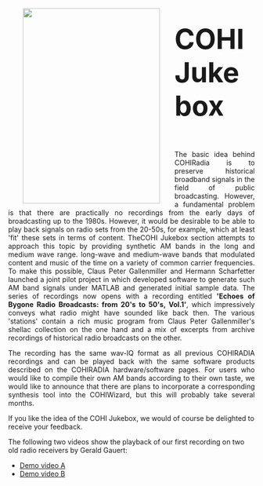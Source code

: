 
<img align="left" width="280" height="398" vspace="10" hspace="30" src="https://www.radiomuseum.org/forumdata/users/24/Radio_hoeren_1924.jpg" /> 

# **<span style="font-size:2em;">COHI Jukebox</p>**

<p style='text-align: justify;'>The basic idea behind COHIRadia is to preserve historical broadband signals in the field of public broadcasting. However, a fundamental problem is that there are practically no recordings from the early days of broadcasting up to the 1980s.
However, it would be desirable to be able to play back signals on radio sets from the 20-50s, for example, which at least 'fit' these sets in terms of content. TheCOHI Jukebox section attempts to approach this topic by providing synthetic AM bands in the long and medium wave range. 
long-wave and medium-wave bands that modulated content and music of the time on a variety of common carrier frequencies. To make this possible, Claus Peter Gallenmiller and Hermann Scharfetter launched a joint pilot project in which 
developed software to generate such AM band signals under MATLAB and generated initial sample data. The series of recordings now opens with a recording entitled <strong>'Echoes of Bygone Radio Broadcasts: from 20's to 50's, Vol.1'</strong>, which impressively conveys what radio might have sounded like back then. The various 'stations' contain a rich music program from Claus Peter Gallenmiller's shellac collection on the one hand and a mix of excerpts from archive recordings of historical radio broadcasts on the other.</p> 

<p style='text-align: justify;'>The recording has the same wav-IQ format as all previous COHIRADIA recordings and can be played back with the same software products described on the COHIRADIA hardware/software pages. For users who would like to compile their own AM bands according to their own taste, we would like to announce that there are plans to incorporate a corresponding synthesis tool into the COHIWizard, but this will probably take several months.</p>

If you like the idea of the COHI Jukebox, we would of course be delighted to receive your feedback.

The following two videos show the playback of our first recording on two old radio receivers by Gerald Gauert:

* [Demo video A](https://youtu.be/RRBtvOd3pog)
* [Demo video B](https://youtu.be/4jC2XtWUFI8)

